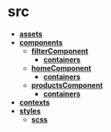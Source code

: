 <!-- generated by markdown-notes-tree -->

# src

<!-- optional markdown-notes-tree directory description starts here -->

<!-- optional markdown-notes-tree directory description ends here -->

- [**assets**](assets)
- [**components**](components)
    - [**filterComponent**](components/filterComponent)
        - [**containers**](components/filterComponent/containers)
    - [**homeComponent**](components/homeComponent)
        - [**containers**](components/homeComponent/containers)
    - [**productsComponent**](components/productsComponent)
        - [**containers**](components/productsComponent/containers)
- [**contexts**](contexts)
- [**styles**](styles)
    - [**scss**](styles/scss)

